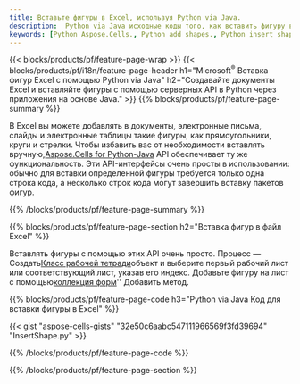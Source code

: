 ```yaml
---
title: Вставьте фигуры в Excel, используя Python via Java.
description:  Python via Java исходные коды того, как вставить фигуру в Microsoft файлы Excel с использованием библиотеки Aspose.Cells for Python via Java.
keywords: [Python Aspose.Cells., Python add shapes., Python insert shapes., Python create shapes]
---
```

{{< blocks/products/pf/feature-page-wrap >}}
{{< blocks/products/pf/i18n/feature-page-header h1="Microsoft<sup>&reg;</sup> Вставка фигур Excel с помощью Python via Java" h2="Создавайте документы Excel и вставляйте фигуры с помощью серверных API в Python через приложения на основе Java." >}}
{{% blocks/products/pf/feature-page-summary %}}

 В Excel вы можете добавлять в документы, электронные письма, слайды и электронные таблицы такие фигуры, как прямоугольники, круги и стрелки. Чтобы избавить вас от необходимости вставлять вручную,[Aspose.Cells for Python-Java](https://releases.aspose.com/cells/python-java) API обеспечивает ту же функциональность. Эти API-интерфейсы очень просты в использовании: обычно для вставки определенной фигуры требуется только одна строка кода, а несколько строк кода могут завершить вставку пакетов фигур.

{{% /blocks/products/pf/feature-page-summary %}}

{{% blocks/products/pf/feature-page-section h2="Вставка фигур в файл Excel" %}}

 Вставлять фигуры с помощью этих API очень просто. Процесс — Создать[Класс рабочей тетради](https://reference.aspose.com/cells/python-java/asposecells.api/Workbook)объект и выберите первый рабочий лист или соответствующий лист, указав его индекс. Добавьте фигуру на лист с помощью[коллекция форм](https://reference.aspose.com/cells/python-java/asposecells.api/ShapeCollection)'' Добавить метод.

{{% blocks/products/pf/feature-page-code h3="Python via Java Код для вставки фигуры в Excel" %}}

{{< gist "aspose-cells-gists" "32e50c6aabc547111966569f3fd39694" "InsertShape.py" >}}

{{% /blocks/products/pf/feature-page-code %}}

{{% /blocks/products/pf/feature-page-section %}}
